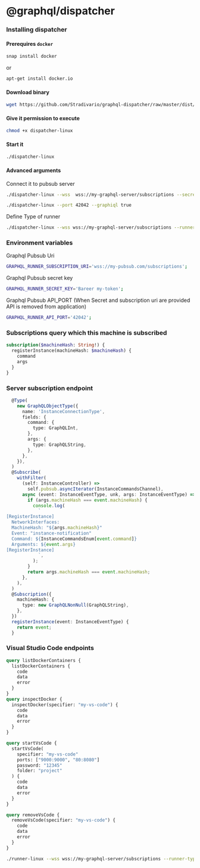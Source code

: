 # @graphql/dispatcher

### Installing dispatcher

#### Prerequires `docker`

```bash
snap install docker
```

or

```bash
apt-get install docker.io
```

#### Download binary

```bash
wget https://github.com/Stradivario/graphql-dispatcher/raw/master/dist/dispatcher-linux
```

#### Give it permission to execute

```bash
chmod +x dispatcher-linux
```

#### Start it

```bash
./dispatcher-linux
```

#### Advanced arguments

Connect it to pubsub server

```bash
./dispatcher-linux --wss  wss://my-graphql-server/subscriptions --secret mySecretToken
```

```bash
./dispatcher-linux --port 42042 --graphiql true
```

Define Type of runner

```bash
./dispatcher-linux --wss wss://my-graphql-server/subscriptions --runner-type runner
```

### Environment variables

Graphql Pubsub Uri

```bash
GRAPHQL_RUNNER_SUBSCRIPTION_URI='wss://my-pubsub.com/subscriptions';
```

Graphql Pubsub secret key

```bash
GRAPHQL_RUNNER_SECRET_KEY='Bareer my-token';
```

Graphql Pubsub API_PORT (When Secret and subscription uri are provided API is removed from application)

```bash
GRAPHQL_RUNNER_API_PORT='42042';
```

### Subscriptions query which this machine is subscribed

```graphql
subscription($machineHash: String!) {
  registerInstance(machineHash: $machineHash) {
    command
    args
  }
}
```

### Server subscription endpoint

```ts
  @Type(
    new GraphQLObjectType({
      name: 'InstanceConnectionType',
      fields: {
        command: {
          type: GraphQLInt,
        },
        args: {
          type: GraphQLString,
        },
      },
    }),
  )
  @Subscribe(
    withFilter(
      (self: InstanceController) =>
        self.pubsub.asyncIterator(InstanceCommandsChannel),
      async (event: InstanceEventType, unk, args: InstanceEventType) => {
        if (args.machineHash === event.machineHash) {
          console.log(
            `
[RegisterInstance]
  NetworkInterfaces:
  MachineHash: "${args.machineHash}"
  Event: "instance-notification"
  Command: ${InstanceCommandsEnum[event.command]}
  Arguments: ${event.args}
[RegisterInstance]
            `,
          );
        }
        return args.machineHash === event.machineHash;
      },
    ),
  )
  @Subscription({
    machineHash: {
      type: new GraphQLNonNull(GraphQLString),
    },
  })
  registerInstance(event: InstanceEventType) {
    return event;
  }

```

### Visual Studio Code endpoints

```graphql
query listDockerContainers {
  listDockerContainers {
    code
    data
    error
  }
}
query inspectDocker {
  inspectDocker(specifier: "my-vs-code") {
    code
    data
    error
  }
}

query startVsCode {
  startVsCode(
    specifier: "my-vs-code"
    ports: ["9000:9000", "80:8080"]
    password: "12345"
    folder: "project"
  ) {
    code
    data
    error
  }
}

query removeVsCode {
  removeVsCode(specifier: "my-vs-code") {
    code
    data
    error
  }
}
```

```bash
./runner-linux --wss wss://my-graphql-server/subscriptions --runner-type runner --secret secret --label mylabel --systemctl true --systemctl-name runner --systemctl-description 'Graphql pubsub runner' --systemctl-executable 'dispatcher-linux' --send-response-to-server
```
